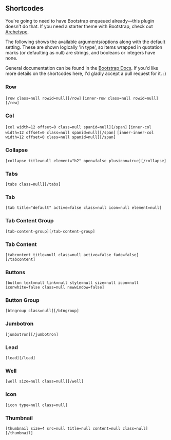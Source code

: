 ## Shortcodes

You're going to need to have Bootstrap enqueued already—this plugin doesn't do that. If you need a starter theme with Bootstrap, check out [Archetype](https://github.com/logoscreative/archetype).

The following shows the available arguments/options along with the default setting. These are shown logically 'in type', so items wrapped in quotation marks (or defaulting as null) are strings, and booleans or integers have none.

General documentation can be found in the [Bootstrap Docs](http://getbootstrap.com/). If you'd like more details on the shortcodes here, I'd gladly accept a pull request for it. :)

### Row ###

```[row class=null rowid=null][/row]```
```[inner-row class=null rowid=null][/row]```

### Col ###

```[col width=12 offset=0 class=null spanid=null][/span]```
```[inner-col width=12 offset=0 class=null spanid=null][/span]```
```[inner-inner-col width=12 offset=0 class=null spanid=null][/span]```

### Collapse ###

```[collapse title=null element="h2" open=false plusicon=true][/collapse]```

### Tabs ###

```[tabs class=null][/tabs]```

### Tab ###

```[tab title="default" active=false class=null icon=null element=null]```

### Tab Content Group ###

<code>[tab-content-group][/tab-content-group]</code>

### Tab Content ###

```[tabcontent title=null class=null active=false fade=false][/tabcontent]```

### Buttons ###

```[button text=null link=null style=null size=null icon=null iconwhite=false class=null newwindow=false]```

### Button Group ###

```[btngroup class=null][/btngroup]```

### Jumbotron ###

<code>[jumbotron][/jumbotron]</code>

### Lead ###

<code>[lead][/lead]</code>

### Well ###

```[well size=null class=null][/well]```

### Icon ###

```[icon type=null class=null]```

### Thumbnail ###

```[thumbnail size=4 src=null title=null content=null class=null][/thumbnail]```
